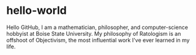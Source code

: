 # hello-world
Hello GitHub,
I am a mathematician, philosopher, and computer-science hobbyist at Boise State University.
My philosophy of Ratologism is an offshoot of Objectivism, the most influential work I've ever learned in my life.
